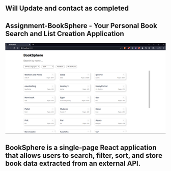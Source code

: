## Will Update and contact as completed
## Assignment-BookSphere - Your Personal Book Search and List Creation Application
![App Screenshot](https://github.com/Kaushal12Shinde/BookSphere_Assignment/blob/master/Screenshot%202023-08-05%20162251.png)

## BookSphere is a single-page React application that allows users to search, filter, sort, and store book data extracted from an external API.
